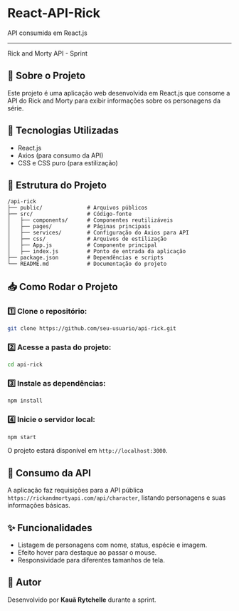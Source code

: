 # React-API-Rick
API consumida em React.js
_____________________________

  Rick and Morty API - Sprint

## 📌 Sobre o Projeto

Este projeto é uma aplicação web desenvolvida em React.js que consome a API do Rick and Morty para exibir informações sobre os personagens da série.

## 🚀 Tecnologias Utilizadas
- React.js
- Axios (para consumo da API)
- CSS e CSS puro (para estilização)

## 📂 Estrutura do Projeto
```
/api-rick
├── public/              # Arquivos públicos
├── src/                 # Código-fonte
│   ├── components/      # Componentes reutilizáveis
│   ├── pages/           # Páginas principais
│   ├── services/        # Configuração do Axios para API
│   ├── css/             # Arquivos de estilização
│   ├── App.js           # Componente principal
│   ├── index.js         # Ponto de entrada da aplicação
├── package.json         # Dependências e scripts
└── README.md            # Documentação do projeto
```

## 📥 Como Rodar o Projeto
### 1️⃣ Clone o repositório:
```bash
git clone https://github.com/seu-usuario/api-rick.git
```
### 2️⃣ Acesse a pasta do projeto:
```bash
cd api-rick
```
### 3️⃣ Instale as dependências:
```bash
npm install
```
### 4️⃣ Inicie o servidor local:
```bash
npm start
```
O projeto estará disponível em `http://localhost:3000`.

## 📡 Consumo da API
A aplicação faz requisições para a API pública `https://rickandmortyapi.com/api/character`, listando personagens e suas informações básicas.

## ✨ Funcionalidades
- Listagem de personagens com nome, status, espécie e imagem.
- Efeito hover para destaque ao passar o mouse.
- Responsividade para diferentes tamanhos de tela.

## 📄 Autor
Desenvolvido por **Kauã Rytchelle** durante a sprint.


